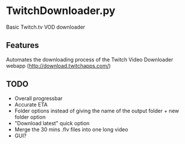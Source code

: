TwitchDownloader.py
===================

Basic Twitch.tv VOD downloader

Features
--------

Automates the downloading process of the Twitch Video Downloader webapp (http://download.twitchapps.com/)

TODO
----

- Overall progressbar
- Accurate ETA
- Folder options instead of giving the name of the output folder + new folder option
- "Download latest" quick option
- Merge the 30 mins .flv files into one long video
- GUI?
